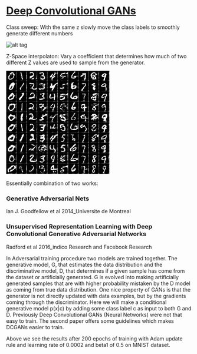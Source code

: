 # [**Deep Convolutional GANs**](notebooks/DCGAN_MNIST.ipynb)

Class sweep: With the same z slowly move the class labels to smoothly generate different numbers

![alt tag](trained_models/DCGAN_MNIST/class_sweep/class_sweep.gif)

Z-Space interpolaton: Vary a coefficient that determines how much of two different Z values are used to sample from the generator.

![alt tag](trained_models/DCGAN_MNIST/zspace_sweep/zspace_sweep.gif)

Essentially combination of two works:

### Generative Adversarial Nets
Ian J. Goodfellow et al 2014_Universite de Montreal
### Unsupervised Representation Learning with Deep Convolutional Generative Adversarial Networks
Radford et al 2016_indico Research and Facebook Research

In Adversarial training procedure two models are trained together. The generative model, G, that estimates the data distribution and the discriminative model, D, that determines if a given sample has come from the dataset or artificially generated. G is evolved into making artificially generated samples that are with higher probability mistaken by the D model as coming from true data distribution. One nice property of GANs is that the generator is not directly updated with data examples, but by the gradients coming through the discriminator. Here we will make a conditional generative model p(x|c) by adding some class label c as input to both G and D.
Previously Deep Convolutional GANs (Neural Networks) were not that easy to train. The second paper offers some guidelines which makes DCGANs easier to train.

Above we see the results after 200 epochs of training with Adam update rule and learning rate of 0.0002 and beta1 of 0.5 on MNIST dataset.


